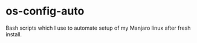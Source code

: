 # os-config-auto
Bash scripts which I use to automate setup of my Manjaro linux after fresh install.
